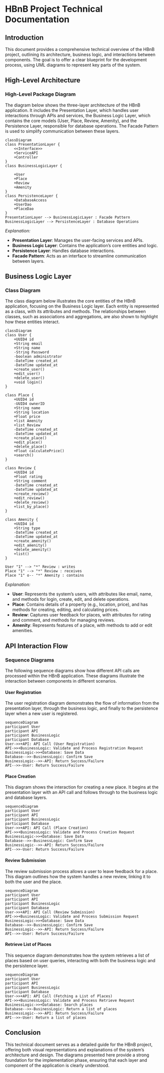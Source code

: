 # HBnB Project Technical Documentation

## Introduction

This document provides a comprehensive technical overview of the HBnB project, outlining its architecture, business logic, and interactions between components. The goal is to offer a clear blueprint for the development process, using UML diagrams to represent key parts of the system.

## High-Level Architecture

### High-Level Package Diagram

The diagram below shows the three-layer architecture of the HBnB application. It includes the Presentation Layer, which handles user interactions through APIs and services, the Business Logic Layer, which contains the core models (User, Place, Review, Amenity), and the Persistence Layer, responsible for database operations. The Facade Pattern is used to simplify communication between these layers.

```mermaid
classDiagram
class PresentationLayer {
    <<Interface>>
    +ServiceAPI
    +Controller
}
class BusinessLogicLayer {

    +User
    +Place
    +Review
    +Amenity
}
class PersistenceLayer {
    +DatabaseAccess
    +UserDao
    +PlaceDao
}
PresentationLayer --> BusinessLogicLayer : Facade Pattern
BusinessLogicLayer --> PersistenceLayer : Database Operations
```

_Explanation:_

- **Presentation Layer**: Manages the user-facing services and APIs.
- **Business Logic Layer**: Contains the application’s core entities and logic.
- **Persistence Layer**: Handles database interactions.
- **Facade Pattern**: Acts as an interface to streamline communication between layers.

## Business Logic Layer

### Class Diagram

The class diagram below illustrates the core entities of the HBnB application, focusing on the Business Logic layer. Each entity is represented as a class, with its attributes and methods. The relationships between classes, such as associations and aggregations, are also shown to highlight how these entities interact.

```mermaid
classDiagram
class User {
    +UUID4 id
    +String email
    +String name
    -String Password
    -boolean administrator
    -DateTime created_at
    -DateTime updated_at
    +create_user()
    +edit_user()
    +delete_user()
    +void login()
}

class Place {
    +UUID4 id
    -UUID4 ownerID
    +String name
    +String location
    +Float price
    +list Amenity
    +list Review
    -DateTime created_at
    -DateTime updated_at
    +create_place()
    +edit_place()
    +delete_place()
    +Float calculatePrice()
    +search()
}

class Review {
    +UUID4 id
    +Float rating
    +String comment
    -DateTime created_at
    -DateTime updated_at
    +create_review()
    +edit_review()
    +delete_review()
    +list_by_place()
}

class Amenity {
    +UUID4 id
    +String type
    -DateTime created_at
    -DateTime updated_at
    +create_amenity()
    +edit_amenity()
    +delete_amenity()
    +list()
}

User "1" --> "*" Review : writes
Place "1" --> "*" Review : receives
Place "1" o-- "*" Amenity : contains
```

_Explanation:_

- **User**: Represents the system’s users, with attributes like email, name, and methods for login, create, edit, and delete operations.
- **Place**: Contains details of a property (e.g., location, price), and has methods for creating, editing, and calculating prices.
- **Review**: Captures user feedback for places, with attributes for rating and comment, and methods for managing reviews.
- **Amenity**: Represents features of a place, with methods to add or edit amenities.

## API Interaction Flow

### Sequence Diagrams

The following sequence diagrams show how different API calls are processed within the HBnB application. These diagrams illustrate the interaction between components in different scenarios.

#### User Registration

The user registration diagram demonstrates the flow of information from the presentation layer, through the business logic, and finally to the persistence layer when a new user is registered.

```mermaid
sequenceDiagram
participant User
participant API
participant BusinessLogic
participant Database
User->>+API: API Call (User Registration)
API->>+BusinessLogic: Validate and Process Registration Request
BusinessLogic->>+Database: Save Data
Database-->>-BusinessLogic: Confirm Save
BusinessLogic-->>-API: Return Success/Failure
API-->>-User: Return Success/Failure
```

#### Place Creation

This diagram shows the interaction for creating a new place. It begins at the presentation layer with an API call and follows through to the business logic and database layers.

```mermaid
sequenceDiagram
participant User
participant API
participant BusinessLogic
participant Database
User->>+API: API Call (Place Creation)
API->>+BusinessLogic: Validate and Process Creation Request
BusinessLogic->>+Database: Save Data
Database-->>-BusinessLogic: Confirm Save
BusinessLogic-->>-API: Return Success/Failure
API-->>-User: Return Success/Failure
```

#### Review Submission

The review submission process allows a user to leave feedback for a place. This diagram outlines how the system handles a new review, linking it to both the user and the place.

```mermaid
sequenceDiagram
participant User
participant API
participant BusinessLogic
participant Database
User->>+API: API Call (Review Submission)
API->>+BusinessLogic: Validate and Process Submission Request
BusinessLogic->>+Database: Save Data
Database-->>-BusinessLogic: Confirm Save
BusinessLogic-->>-API: Return Success/Failure
API-->>-User: Return Success/Failure
```

#### Retrieve List of Places

This sequence diagram demonstrates how the system retrieves a list of places based on user queries, interacting with both the business logic and the persistence layer.

```mermaid
sequenceDiagram
participant User
participant API
participant BusinessLogic
participant Database
User->>+API: API Call (Fetching a List of Places)
API->>+BusinessLogic: Validate and Process Retrieve Request
BusinessLogic->>+Database: Search places
Database-->>-BusinessLogic: Return a list of places
BusinessLogic-->>-API: Return Success/Failure
API-->>-User: Return a list of places
```

## Conclusion

This technical document serves as a detailed guide for the HBnB project, offering both visual representations and explanations of the system’s architecture and design. The diagrams presented here provide a strong foundation for the implementation phase, ensuring that each layer and component of the application is clearly understood.
